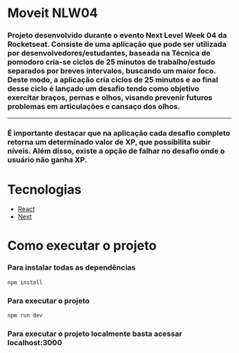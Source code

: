 # Moveit NLW04

### Projeto desenvolvido durante o evento Next Level Week 04 da Rocketseat. Consiste de uma aplicação que pode ser utilizada por desenvolvedores/estudantes, baseada na Técnica de pomodoro cria-se ciclos de 25 minutos de trabalho/estudo separados por breves intervalos, buscando um maior foco. Deste modo, a aplicação cria ciclos de 25 minutos e ao final desse ciclo é lançado um desafio tendo como objetivo exercitar braços, pernas e olhos, visando prevenir futuros problemas em articulações e cansaço dos olhos.
<hr>

### É importante destacar que na aplicação cada desafio completo retorna um determinado valor de XP, que possibilita subir níveis. Além disso, existe a opção de falhar no desafio onde o usuário não ganha XP.

# Tecnologias
- [React](https://pt-br.reactjs.org/)
- [Next](https://nextjs.org/)

# Como executar o projeto
### Para instalar todas as dependências
```bash
npm install
```
### Para executar o projeto
```bash
npm run dev
```

### Para executar o projeto localmente basta acessar localhost:3000

